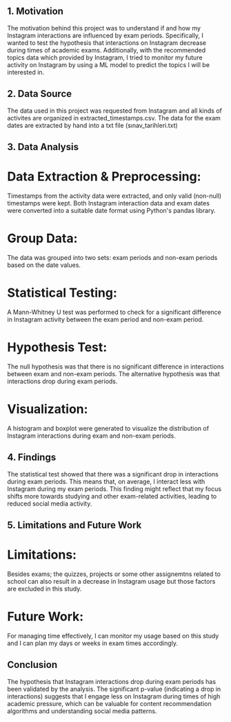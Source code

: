 ## 1. Motivation
The motivation behind this project was to understand if and how my Instagram interactions are influenced by exam periods. Specifically, I wanted to test the hypothesis that interactions on Instagram decrease during times of academic exams. Additionally, with the recommended topics data which provided by Instagram, I tried to monitor my future activity on Instagram by using a ML model to predict the topics I will be interested in.

## 2. Data Source
The data used in this project was requested from Instagram and all kinds of activites are organized in extracted_timestamps.csv. The data for the exam dates are extracted by hand into a txt file (sınav_tarihleri.txt)

## 3. Data Analysis
# Data Extraction & Preprocessing:
Timestamps from the activity data were extracted, and only valid (non-null) timestamps were kept.
Both Instagram interaction data and exam dates were converted into a suitable date format using Python's pandas library.
# Group Data:
The data was grouped into two sets: exam periods and non-exam periods based on the date values.
# Statistical Testing:
A Mann-Whitney U test was performed to check for a significant difference in Instagram activity between the exam period and non-exam period.
# Hypothesis Test:
The null hypothesis was that there is no significant difference in interactions between exam and non-exam periods.
The alternative hypothesis was that interactions drop during exam periods.
# Visualization:
A histogram and boxplot were generated to visualize the distribution of Instagram interactions during exam and non-exam periods.

## 4. Findings
The statistical test showed that there was a significant drop in interactions during exam periods. This means that, on average, I interact less with Instagram during my exam periods. This finding might reflect that my focus shifts more towards studying and other exam-related activities, leading to reduced social media activity.

## 5. Limitations and Future Work
# Limitations:
Besides exams; the quizzes, projects or some other assignemtns related to school can also result in a decrease in Instagram usage but those factors are excluded in this study.

# Future Work:
For managing time effectively, I can monitor my usage based on this study and I can plan my days or weeks in exam times accordingly. 

## Conclusion
The hypothesis that Instagram interactions drop during exam periods has been validated by the analysis. The significant p-value (indicating a drop in interactions) suggests that I engage less on Instagram during times of high academic pressure, which can be valuable for content recommendation algorithms and understanding social media patterns.
